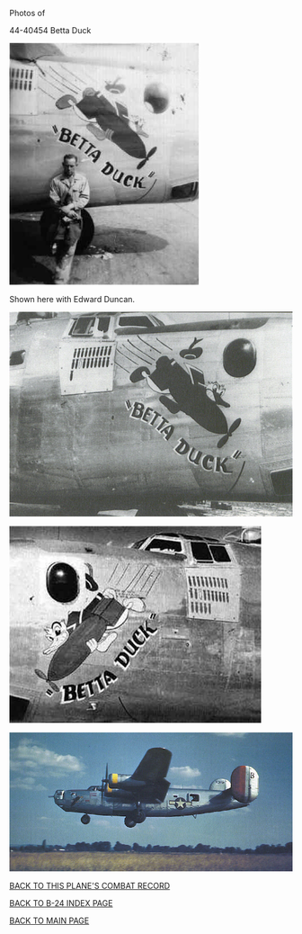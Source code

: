 
Photos of 






 




44-40454 Betta Duck  
  

![](44-40454.jpg)  

Shown here with Edward Duncan.  
  

![](44-40454d.jpg)  
  

![](44-40454a.jpg)  
  

![](44-40454c.jpg)  
  

[BACK TO THIS PLANE'S COMBAT RECORD](../b24s/44-40454.md)  

[BACK TO B-24 INDEX PAGE](../000b24s.md)  

[BACK TO MAIN PAGE](../index.md)


